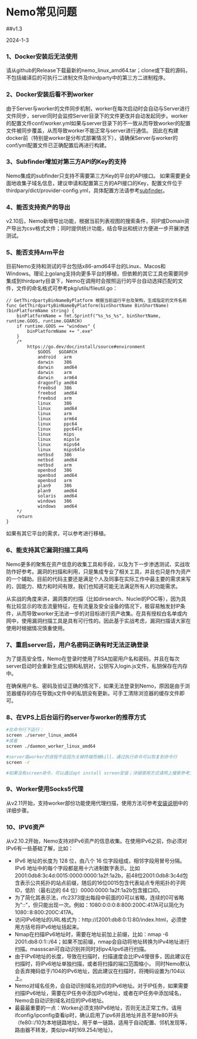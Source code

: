 # Nemo常见问题

##v1.3

2024-1-3

### 1、Docker安装后无法使用

请从github的Release下载最新的nemo_linux_amd64.tar；clone或下载的源码，不包括编译后的可执行二进制文件及thirdparty中的第三方二进制程序。

### 2、Docker安装后看不到worker

由于Server与worker的文件同步机制，worker在每次启动时会自动与Server进行文件同步，server同时会监控Server目录下的文件更改并自动发起同步。worker的配置文件conf/worker.yml如果与server目录下的不一致从而导致worker的配置文件被同步覆盖，从而导致worker不能正常与server进行通信。
因此在构建docker前（特别是worker是分布式部署情况下），请确保Server与worker的conf/yml配置文件已正确配置后再进行构建。

### 3、Subfinder增加对第三方API的Key的支持

Nemo集成的subfinder只支持不需要第三方Key的平台的API接口。
如果需要更全面地收集子域名信息，建议申请和配置第三方的API接口的Key，配置文件位于thirdpary/dict/provider-config.yml，具体配置方法请参考[subfinder](https://github.com/projectdiscovery/subfinder)。

### 4、能否支持资产的导出

v2.10后，Nemo新增导出功能，根据当前列表视图的搜索条件，将IP或Domain资产导出为csv格式文件；同时提供统计功能，结合导出和统计方便进一步开展渗透测试。

### 5、能否支持Arm平台

目前Nemo支持和测试的平台包括x86-amd64平台的Linux、Macos和Windows。理论上golang支持向更多平台的移植，但依赖的其它工具也需要同步集成到thirdparty目录下，Nemo在调用时会按照运行的平台自动选择匹配的文件，文件的命名格式可参考pkg/utils/fileutil.go：
```golang
// GetThirdpartyBinNameByPlatform 根据当前运行平台及架构，生成指定的文件名称
func GetThirdpartyBinNameByPlatform(binShortName BinShortName) (binPlatformName string) {
	binPlatformName = fmt.Sprintf("%s_%s_%s", binShortName, runtime.GOOS, runtime.GOARCH)
	if runtime.GOOS == "windows" {
		binPlatformName += ".exe"
	}
	/*
		https://go.dev/doc/install/source#environment
			$GOOS	$GOARCH
			android   arm
			darwin    386
			darwin    amd64
			darwin    arm
			darwin    arm64
			dragonfly amd64
			freebsd   386
			freebsd   amd64
			freebsd   arm
			linux     386
			linux     amd64
			linux     arm
			linux     arm64
			linux     ppc64
			linux     ppc64le
			linux     mips
			linux     mipsle
			linux     mips64
			linux     mips64le
			netbsd    386
			netbsd    amd64
			netbsd    arm
			openbsd   386
			openbsd   amd64
			openbsd   arm
			plan9     386
			plan9     amd64
			solaris   amd64
			windows   386
			windows   amd64
	*/
	return
}
```

如果有其它平台的需求，可以参考进行移植。

### 6、能支持其它漏洞扫描工具吗

Nemo更多的聚焦在资产信息的收集工具和手段，以及为下一步渗透测试、实战攻防作好参考。漏洞的扫描和利用，只是集成专业了相关工具，并且也只是作为资产的一个辅助。目前的代码主要还是满足个人及同事在实际工作中最主要的需求来写的，因能力、精力和时间有限，我们也知道可能无法满足所有人的功能需求。

从实战的角度来讲，漏洞类的扫描（比如dirsearch、Nuclei的POC等），因为具有比较显示的攻击流量特征，在有流量及安全设备的情况下，极容易触发封IP条件，从而导致worker无法进一步的对目标进行资产收集。在具有授权白名单或内网中，使用漏洞扫描工具是具有可行性的。因此基于实战考虑，漏洞扫描请大家在使用时根据情况慎重使用。

### 7、重启server后，用户名密码正确有时无法正确登录

为了提高安全性，Nemo在登录时使用了RSA加密用户名和密码，并且在每次server启动时会重新生成公钥和私钥对，公钥写入login.js文件，私钥保存在内存中。

在确保用户名、密码及验证正确的情况下，如果无法登录到Nemo，原因是由于浏览器缓存的存在导致js文件中的私钥没有更新。可手工清除浏览器的缓存文件即可。

### 8、在VPS上后台运行的server与worker的推荐方式

```bash
#在命令行下运行：
screen ./server_linux_amd64
#或者
screen ./daemon_worker_linux_amd64

#server或worker的进程不会因为关掉终端而被kill，通过执行命令可以恢复到命令行
screen -r

#如果没有screen命令，可以通过apt install screen安装；详细使用方式请网上搜索参考文档。
```

### 9、Worker使用Socks5代理

从v2.11开始，支持worker部份功能使用代理扫描，使用方法可参考[安装说明](install.md)中的详细步骤。

### 10、IPV6资产

从v2.10.2开始，Nemo支持对IPv6资产的信息收集。在使用IPv6之前，你必须对IPv6有一些基础了解，比如：

- IPv6 地址的长度为 128 位，由八个 16 位字段组成，相邻字段用冒号分隔。IPv6 地址中的每个字段都是用十六进制数字表示。比如2001:0db8:3c4d:0015:0000:0000:1a2f:1a2b，前48位2001:0db8:3c4d包含表示公共拓扑的站点前缀，随后的16位0015包含代表站点专用拓扑的子网 ID，低阶（最右边的 64 位）0000:0000:1a2f:1a2b包含接口ID。
- 为了简化其表示法，rfc2373提出每段中前面的0可以省略，连续的0可省略为"::"，但只能出现一次。例如：1080:0:0:0:8:800:200C:417A可以简化为1080::8:800:200C:417A。
- 访问IPv6地址的URL格式为：http://[2001:db8:0:1]:80/index.html，必须使用方括号将IPv6地址括起来。
- Nmap在扫描IPv6地址时，需要在地址前加上前缀，比如：nmap -6 2001:db8:0:1::/64；如果不加前缀，nmap会自动将地址转换为IPv4地址进行扫描。massscan可自动识别并同时对ipv4/ipv6进行扫描。
- 由于IPv6地址的长度，导致在扫描时，扫描速度会比IPv4慢很多，因此建议在扫描时，将IPv6地址单独扫描，或者将扫描的端口范围缩小， 同时Nemo默认会丢弃掩码低于/104的IPv6地址，因此建议在扫描时，将掩码设置为/104以上。
- Nemo对域名任务，会自动识别域名对应的IPv6地址。对于IP任务，如果需要扫描IPv6地址，需要在IP任务中添加IPv6地址，或者在IP任务中添加域名，Nemo会自动识别域名对应的IPv6地址。
- 最最最重要的一点：Worker必须支持IPv6地址，否则无法正常工作。请用ifconfig/ipconfig查看ip时，确认启用了ipv6并且地址并且不是fe80开头（fe80::/10为本地链路地址，用于单一链路，适用于自动配置、邻机发现等，路由器不转发，类似ipv4的169.254/地址）。